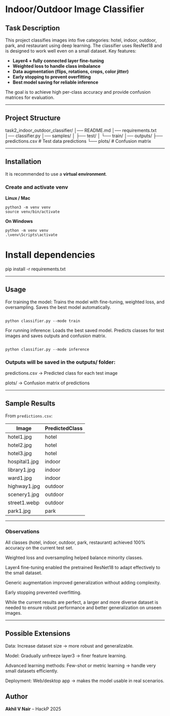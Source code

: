 # Indoor/Outdoor Image Classifier

## Task Description

This project classifies images into five categories: hotel, indoor, outdoor, park, and restaurant using deep learning. The classifier uses ResNet18 and is designed to work well even on a small dataset. Key features:

- **Layer4 + fully connected layer fine-tuning**
- **Weighted loss to handle class imbalance**
- **Data augmentation (flips, rotations, crops, color jitter)**
- **Early stopping to prevent overfitting**
- **Best model saving for reliable inference**

The goal is to achieve high per-class accuracy and provide confusion matrices for evaluation.

---

## Project Structure

task2_indoor_outdoor_classifier/
│── README.md
│── requirements.txt
│── classifier.py
│── samples/
│   ├── test/
│   └── train/
│── outputs/
    ├── predictions.csv        # Test data predictions
    └── plots/                 # Confusion matrix

---

## Installation

It is recommended to use a **virtual environment**.

### Create and activate venv

**Linux / Mac**

```
python3 -m venv venv
source venv/bin/activate
```

**On Windows**

```
python -m venv venv
.\venv\Scripts\activate
```

# Install dependencies

pip install -r requirements.txt

---

## Usage

For training the model: Trains the model with fine-tuning, weighted loss, and oversampling. Saves the best model automatically.
```

python classifier.py --mode train

```

For running inference: Loads the best saved model. Predicts classes for test images and saves outputs and confusion matrix.
```

python classifier.py --mode inference

```

### Outputs will be saved in the outputs/ folder:

predictions.csv → Predicted class for each test image

plots/ → Confusion matrix of predictions

---

## Sample Results

From `predictions.csv`:

| Image                 | PredictedClass |
|-----------------------|----------------|
| hotel1.jpg            | hotel          |
| hotel2.jpg            | hotel          |
| hotel3.jpg            | hotel          |
| hospital1.jpg         | indoor         |
| library1.jpg          | indoor         |
| ward1.jpg             | indoor         |
| highway1.jpg          | outdoor        |
| scenery1.jpg          | outdoor        |
| street1.webp          | outdoor        |
| park1.jpg             | park           |

---

### Observations

All classes (hotel, indoor, outdoor, park, restaurant) achieved 100% accuracy on the current test set. 

Weighted loss and oversampling helped balance minority classes.

Layer4 fine-tuning enabled the pretrained ResNet18 to adapt effectively to the small dataset.

Generic augmentation improved generalization without adding complexity.

Early stopping prevented overfitting.

While the current results are perfect, a larger and more diverse dataset is needed to ensure robust performance and better generalization on unseen images.

---

## Possible Extensions

Data: Increase dataset size → more robust and generalizable.

Model: Gradually unfreeze layer3 → finer feature learning.

Advanced learning methods: Few-shot or metric learning → handle very small datasets efficiently.

Deployment: Web/desktop app → makes the model usable in real scenarios.


## Author

**Akhil V Nair** – HackP 2025